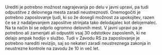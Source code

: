 Urediti je potrebno možnost nagrajevanja po delu v javni upravi, pa tudi odpustitve z delovnega mesta zaradi neustreznosti. Onemogočiti je potrebno zaposlovanje ljudi, ki so že dosegli možnost za upokojitev, razen če se z nadaljevanjem zaposlitve strinjata tako delodajalec kot delojemalec. Na ta način bi se odprlo ogromno delovnih mest. V javni upravi pa je potrebno ali zamenjati ali odpustiti vsaj 30 odstotkov zaposlenih, ki ne delajo ampak hodijo v službo. Tudi v Zavodu RS za zaposlovanje je potrebno narediti revizijo, saj so nekateri zaradi neustreznega zakonja in neustrezne kontrole na zavodu že 10 in več let.
